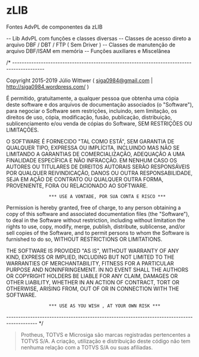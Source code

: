 ﻿# zLIB

Fontes AdvPL de componentes da zLIB

-- Lib AdvPL com funções e classes diversas 
-- Classes de acesso direto a arquivo DBF / DBT / FTP ( Sem Driver ) 
-- Classes de manutenção de arquivo DBF/ISAM em memória 
-- Funções auxiliares e Miscelânea

/* -------------------------------------------------------------------------------------------

Copyright 2015-2019 Júlio Wittwer ( siga0984@gmail.com | http://siga0984.wordpress.com/ )

É permitido, gratuitamente, a qualquer pessoa que obtenha uma cópia deste software 
e dos arquivos de documentação associados (o "Software"), para negociar o Software 
sem restrições, incluindo, sem limitação, os direitos de uso, cópia, modificação, fusão,
publicação, distribuição, sublicenciamento e/ou venda de cópias do Software, 
SEM RESTRIÇÕES OU LIMITAÇÕES. 

O SOFTWARE É FORNECIDO "TAL COMO ESTÁ", SEM GARANTIA DE QUALQUER TIPO, EXPRESSA OU IMPLÍCITA,
INCLUINDO MAS NÃO SE LIMITANDO A GARANTIAS DE COMERCIALIZAÇÃO, ADEQUAÇÃO A UMA FINALIDADE
ESPECÍFICA E NÃO INFRACÇÃO. EM NENHUM CASO OS AUTORES OU TITULARES DE DIREITOS AUTORAIS
SERÃO RESPONSÁVEIS POR QUALQUER REIVINDICAÇÃO, DANOS OU OUTRA RESPONSABILIDADE, SEJA 
EM AÇÃO DE CONTRATO OU QUALQUER OUTRA FORMA, PROVENIENTE, FORA OU RELACIONADO AO SOFTWARE. 

                    *** USE A VONTADE, POR SUA CONTA E RISCO ***

Permission is hereby granted, free of charge, to any person obtaining a copy of this software
and associated documentation files (the "Software"), to deal in the Software without 
restriction, including without limitation the rights to use, copy, modify, merge, publish, 
distribute, sublicense, and/or sell copies of the Software, and to permit persons to whom 
the Software is furnished to do so, WITHOUT RESTRICTIONS OR LIMITATIONS. 

THE SOFTWARE IS PROVIDED "AS IS", WITHOUT WARRANTY OF ANY KIND, EXPRESS OR IMPLIED, 
INCLUDING BUT NOT LIMITED TO THE WARRANTIES OF MERCHANTABILITY, FITNESS FOR A PARTICULAR 
PURPOSE AND NONINFRINGEMENT. IN NO EVENT SHALL THE AUTHORS OR COPYRIGHT HOLDERS BE LIABLE 
FOR ANY CLAIM, DAMAGES OR OTHER LIABILITY, WHETHER IN AN ACTION OF CONTRACT, TORT 
OR OTHERWISE, ARISING FROM, OUT OF OR IN CONNECTION WITH THE SOFTWARE. 

                    *** USE AS YOU WISH , AT YOUR OWN RISK ***

------------------------------------------------------------------------------------------- */

> Protheus, TOTVS e Microsiga são marcas registradas pertencentes a TOTVS S/A. A criação, utilização e distribuição deste código não tem nenhuma relação com a TOTVS S/A ou suas afiliadas.


